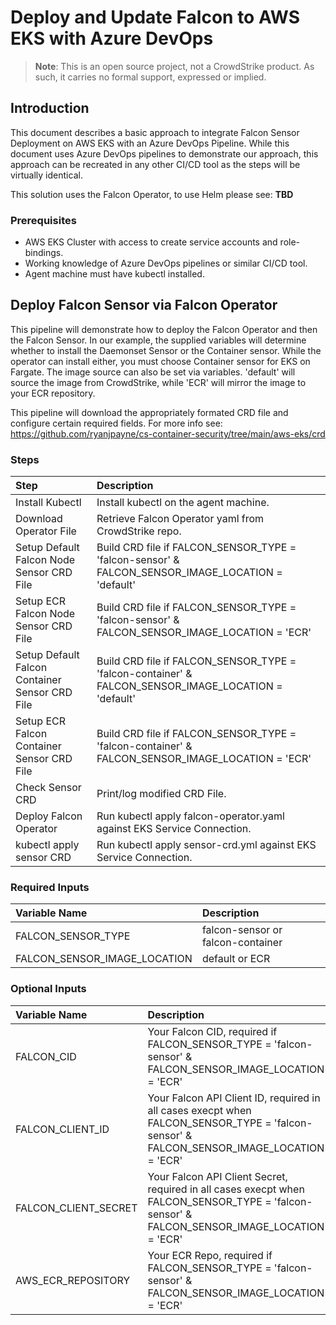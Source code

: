 # Deploy and Update Falcon to AWS EKS with Azure DevOps
  
  > **Note**: This is an open source project, not a CrowdStrike product. As such, it carries no formal support, expressed or implied.
  
## Introduction
This document describes a basic approach to integrate Falcon Sensor Deployment on AWS EKS with an Azure DevOps Pipeline.  While this document uses Azure DevOps pipelines to demonstrate our approach, this approach can be recreated in any other CI/CD tool as the steps will be virtually identical. 
  
This solution uses the Falcon Operator, to use Helm please see: **TBD**
  
### Prerequisites
- AWS EKS Cluster with access to create service accounts and role-bindings.
- Working knowledge of Azure DevOps pipelines or similar CI/CD tool.
- Agent machine must have kubectl installed.
  

## Deploy Falcon Sensor via Falcon Operator
This pipeline will demonstrate how to deploy the Falcon Operator and then the Falcon Sensor.  In our example, the supplied variables will determine whether to install the Daemonset Sensor or the Container sensor.  While the operator can install either, you must choose Container sensor for EKS on Fargate.  The image source can also be set via variables.  'default' will source the image from CrowdStrike, while 'ECR' will mirror the image to your ECR repository.
  
This pipeline will download the appropriately formated CRD file and configure certain required fields.  For more info see: https://github.com/ryanjpayne/cs-container-security/tree/main/aws-eks/crd

### Steps

| Step | Description |
|:-|:-|
| Install Kubectl | Install kubectl on the agent machine. |
| Download Operator File | Retrieve Falcon Operator yaml from CrowdStrike repo. |
| Setup Default Falcon Node Sensor CRD File | Build CRD file if FALCON_SENSOR_TYPE = 'falcon-sensor' & FALCON_SENSOR_IMAGE_LOCATION = 'default' |
| Setup ECR Falcon Node Sensor CRD File | Build CRD file if FALCON_SENSOR_TYPE = 'falcon-sensor' & FALCON_SENSOR_IMAGE_LOCATION = 'ECR' |
| Setup Default Falcon Container Sensor CRD File | Build CRD file if FALCON_SENSOR_TYPE = 'falcon-container' & FALCON_SENSOR_IMAGE_LOCATION = 'default' |
| Setup ECR Falcon Container Sensor CRD File | Build CRD file if FALCON_SENSOR_TYPE = 'falcon-container' & FALCON_SENSOR_IMAGE_LOCATION = 'ECR' |
| Check Sensor CRD | Print/log modified CRD File. |
| Deploy Falcon Operator | Run kubectl apply falcon-operator.yaml against EKS Service Connection. |
| kubectl apply sensor CRD | Run kubectl apply sensor-crd.yml against EKS Service Connection. |
  

### Required Inputs

| Variable Name | Description |
|:-|:-|
| FALCON_SENSOR_TYPE | falcon-sensor or falcon-container |
| FALCON_SENSOR_IMAGE_LOCATION | default or ECR |

### Optional Inputs

| Variable Name | Description |
|:-|:-|
| FALCON_CID | Your Falcon CID, required if FALCON_SENSOR_TYPE = 'falcon-sensor' & FALCON_SENSOR_IMAGE_LOCATION = 'ECR' |
| FALCON_CLIENT_ID | Your Falcon API Client ID, required in all cases execpt when FALCON_SENSOR_TYPE = 'falcon-sensor' & FALCON_SENSOR_IMAGE_LOCATION = 'ECR' |
| FALCON_CLIENT_SECRET | Your Falcon API Client Secret, required in all cases execpt when FALCON_SENSOR_TYPE = 'falcon-sensor' & FALCON_SENSOR_IMAGE_LOCATION = 'ECR' |
| AWS_ECR_REPOSITORY | Your ECR Repo, required if FALCON_SENSOR_TYPE = 'falcon-sensor' & FALCON_SENSOR_IMAGE_LOCATION = 'ECR'  |